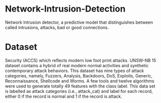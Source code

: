 # Network-Intrusion-Detection
Network Intrusion detector, a predictive model that distinguishes between called intrusions, attacks, bad or good connections. 

# Dataset
Security (ACCS) which reflects modern low foot print attacks. UNSW-NB 15 dataset contains a hybrid of real modern normal activities and synthetic contemporary attack behaviors. This dataset has nine types of attack categories, namely, Fuzzers, Analysis, Backdoors, DoS, Exploits, Generic, Reconnaissance, Shellcode and Worms. A few tools and twelve algorithms were used to generate totally 49 features with the class label. This data set is labelled as attack categories (i.e., attack_cat) and label for each record, either 0 if the record is normal and 1 if the record is attack.
